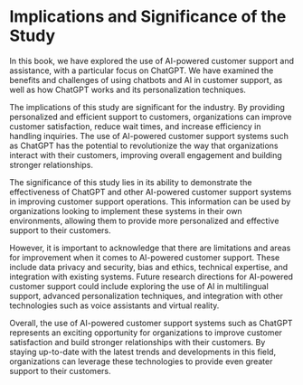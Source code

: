 Implications and Significance of the Study
======================================================

In this book, we have explored the use of AI-powered customer support and assistance, with a particular focus on ChatGPT. We have examined the benefits and challenges of using chatbots and AI in customer support, as well as how ChatGPT works and its personalization techniques.

The implications of this study are significant for the industry. By providing personalized and efficient support to customers, organizations can improve customer satisfaction, reduce wait times, and increase efficiency in handling inquiries. The use of AI-powered customer support systems such as ChatGPT has the potential to revolutionize the way that organizations interact with their customers, improving overall engagement and building stronger relationships.

The significance of this study lies in its ability to demonstrate the effectiveness of ChatGPT and other AI-powered customer support systems in improving customer support operations. This information can be used by organizations looking to implement these systems in their own environments, allowing them to provide more personalized and effective support to their customers.

However, it is important to acknowledge that there are limitations and areas for improvement when it comes to AI-powered customer support. These include data privacy and security, bias and ethics, technical expertise, and integration with existing systems. Future research directions for AI-powered customer support could include exploring the use of AI in multilingual support, advanced personalization techniques, and integration with other technologies such as voice assistants and virtual reality.

Overall, the use of AI-powered customer support systems such as ChatGPT represents an exciting opportunity for organizations to improve customer satisfaction and build stronger relationships with their customers. By staying up-to-date with the latest trends and developments in this field, organizations can leverage these technologies to provide even greater support to their customers.

